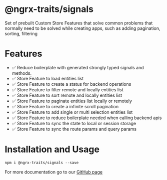 # @ngrx-traits/signals

Set of prebuilt Custom Store Features that solve common problems that normally need to be solved while creating apps, such as adding pagination, sorting, filtering
# Features

- ✅ Reduce boilerplate with generated strongly typed signals and methods.
- ✅ Store Feature to load entities list
- ✅ Store Feature to create a status for backend operations
- ✅ Store Feature to filter remote and locally entities list
- ✅ Store Feature to sort remote and locally entities list
- ✅ Store Feature to paginate entities list locally or remotely
- ✅ Store Feature to create a infinite scroll pagination
- ✅ Store Feature to add single or multi selection entities list
- ✅ Store Feature to reduce boilerplate needed when calling backend apis
- ✅ Store Feature to sync the state to local or session storage
- ✅ Store Feature to sync the route params and query params

# Installation and Usage

`npm i @ngrx-traits/signals --save`

For more documentation go to our [GitHub page](https://github.com/gabrielguerrero/ngrx-traits/blob/main/docs/signals.md)
